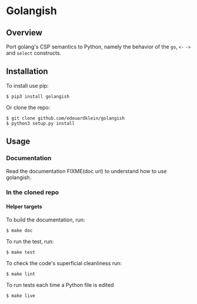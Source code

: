 # Golangish

## Overview

Port golang's CSP semantics to Python, namely the behavior of the `go`, `<-` `->` and `select` constructs.

## Installation

To install use pip:

    $ pip3 install golangish


Or clone the repo:

    $ git clone github.com/edouardklein/golangish
    $ python3 setup.py install
    
    

## Usage

### Documentation

Read the documentation FIXME(doc url) to understand how to use golangish.

### In the cloned repo

#### Helper targets

To build the documentation, run:

    $ make doc
    
To run the test, run:

    $ make test

To check the code's superficial cleanliness run:

    $ make lint
    
To run tests each time a Python file is edited

    $ make live

